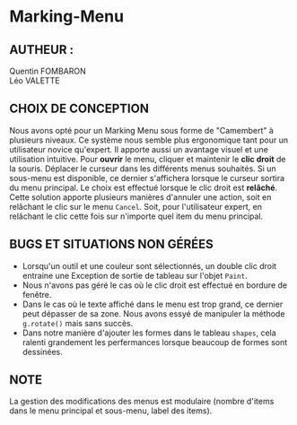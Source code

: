 # Marking-Menu

## AUTHEUR :    

Quentin FOMBARON   
Léo VALETTE  
  
## CHOIX DE CONCEPTION
   
Nous avons opté pour un Marking Menu sous forme de "Camembert" à plusieurs niveaux.
Ce système nous semble plus ergonomique tant pour un utilisateur novice qu'expert.
Il apporte aussi un avantage visuel et une utilisation intuitive. 
Pour **ouvrir** le menu, cliquer et maintenir le **clic droit** de la souris. 
Déplacer le curseur dans les différents menus souhaités. 
Si un sous-menu est disponible, ce dernier s'affichera lorsque le curseur sortira du menu principal.
Le choix est effectué lorsque le clic droit est **relâché**. 
Cette solution apporte plusieurs manières d'annuler une action, soit en relâchant le clic sur le menu ```Cancel```.
Soit, pour l'utilisateur expert, en relâchant le clic cette fois sur n'importe quel item du menu principal.

## BUGS ET SITUATIONS NON GÉRÉES

- Lorsqu'un outil et une couleur sont sélectionnés, un double clic droit entraine une Exception de sortie de tableau sur l'objet ```Paint```.
- Nous n'avons pas géré le cas où le clic droit est effectué en bordure de fenêtre.
- Dans le cas où le texte affiché dans le menu est trop grand, ce dernier peut dépasser de sa zone. Nous avons essyé de manipuler la méthode ```g.rotate()``` mais sans succès. 
- Dans notre manière d'ajouter les formes dans le tableau ```shapes```, cela ralenti grandement les perfermances lorsque beaucoup de formes sont dessinées.

## NOTE

La gestion des modifications des menus est modulaire (nombre d'items dans le menu principal et sous-menu, label des items).